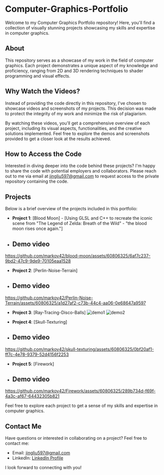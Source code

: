 # Computer-Graphics-Portfolio

Welcome to my Computer Graphics Portfolio repository! Here, you'll find a collection of visually stunning projects showcasing my skills and expertise in computer graphics.

## About

This repository serves as a showcase of my work in the field of computer graphics. Each project demonstrates a unique aspect of my knowledge and proficiency, ranging from 2D and 3D rendering techniques to shader programming and visual effects.

## Why Watch the Videos?

Instead of providing the code directly in this repository, I've chosen to showcase videos and screenshots of my projects. This decision was made to protect the integrity of my work and minimize the risk of plagiarism.

By watching these videos, you'll get a comprehensive overview of each project, including its visual aspects, functionalities, and the creative solutions implemented. Feel free to explore the demos and screenshots provided to get a closer look at the results achieved.

## How to Access the Code

Interested in diving deeper into the code behind these projects? I'm happy to share the code with potential employers and collaborators. Please reach out to me via email at [jingliu597@gmail.com](mailto:jingliu597@gmail.com) to request access to the private repository containing the code.

## Projects

Below is a brief overview of the projects included in this portfolio:

- **Project 1**: [Blood Moon] - [Using GLSL and C++ to recreate the iconic scene from "The Legend of Zelda: Breath of the Wild" - "the blood moon rises once again."]
- ## Demo video
https://github.com/markov42/blood-moon/assets/60806325/6af7c237-9bd2-47c9-9de9-70105eaa1528

- **Project 2**: [Perlin-Noise-Terrain]
- ## Demo video
https://github.com/markov42/Perlin-Noise-Terrain/assets/60806325/a1d27af2-c73b-44c4-aa06-0e68647a9597

- **Project 3**: [Ray-Tracing-Disco-Balls]
![demo1](https://github.com/markov42/Ray-Tracing-Disco-Balls/assets/60806325/42f07a09-31a8-4ec8-a7a3-2d841cc99b02)
![demo2](https://github.com/markov42/Ray-Tracing-Disco-Balls/assets/60806325/cfdab1e6-fc10-41ef-947f-2dbb6128ad1a)

- **Project 4**: [Skull-Texturing]
- ## Demo video
https://github.com/markov42/skull-texturing/assets/60806325/0bf20af1-ff7c-4e78-9379-52d4156f2253

- **Project 5**: [Firework]
- ## Demo video
https://github.com/markov42/Firework/assets/60806325/289b734d-f69f-4a3c-af67-64432305b821

Feel free to explore each project to get a sense of my skills and expertise in computer graphics.

## Contact Me

Have questions or interested in collaborating on a project? Feel free to contact me:

- Email: [jingliu597@gmail.com](mailto:jingliu597@gmail.com)
- LinkedIn: [LinkedIn Profile]([https://www.linkedin.com/in/yourprofile](https://www.linkedin.com/in/jingliu6601/))

I look forward to connecting with you!
